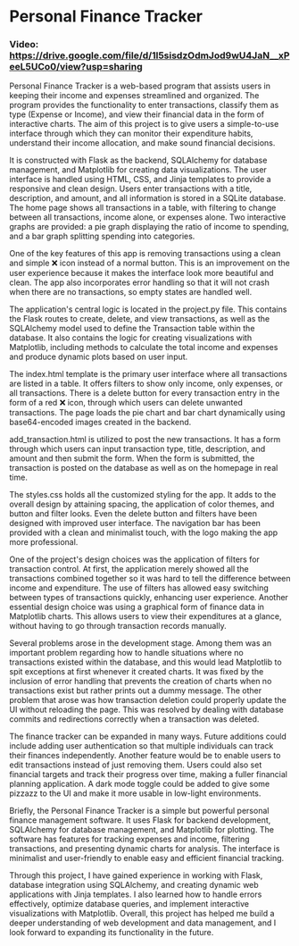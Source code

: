 # Personal Finance Tracker

### Video: https://drive.google.com/file/d/1l5sisdzOdmJod9wU4JaN__xPeeL5UCo0/view?usp=sharing

Personal Finance Tracker is a web-based program that assists users in keeping their income and expenses streamlined and organized. The program provides the functionality to enter transactions, classify them as type (Expense or Income), and view their financial data in the form of interactive charts. The aim of this project is to give users a simple-to-use interface through which they can monitor their expenditure habits, understand their income allocation, and make sound financial decisions.

It is constructed with Flask as the backend, SQLAlchemy for database management, and Matplotlib for creating data visualizations. The user interface is handled using HTML, CSS, and Jinja templates to provide a responsive and clean design. Users enter transactions with a title, description, and amount, and all information is stored in a SQLite database. The home page shows all transactions in a table, with filtering to change between all transactions, income alone, or expenses alone. Two interactive graphs are provided: a pie graph displaying the ratio of income to spending, and a bar graph splitting spending into categories.

One of the key features of this app is removing transactions using a clean and simple ❌ icon instead of a normal button. This is an improvement on the user experience because it makes the interface look more beautiful and clean. The app also incorporates error handling so that it will not crash when there are no transactions, so empty states are handled well.

The application's central logic is located in the project.py file. This contains the Flask routes to create, delete, and view transactions, as well as the SQLAlchemy model used to define the Transaction table within the database. It also contains the logic for creating visualizations with Matplotlib, including methods to calculate the total income and expenses and produce dynamic plots based on user input.

The index.html template is the primary user interface where all transactions are listed in a table. It offers filters to show only income, only expenses, or all transactions. There is a delete button for every transaction entry in the form of a red ❌ icon, through which users can delete unwanted transactions. The page loads the pie chart and bar chart dynamically using base64-encoded images created in the backend.

add_transaction.html is utilized to post the new transactions. It has a form through which users can input transaction type, title, description, and amount and then submit the form. When the form is submitted, the transaction is posted on the database as well as on the homepage in real time.

The styles.css holds all the customized styling for the app. It adds to the overall design by attaining spacing, the application of color themes, and button and filter looks. Even the delete button and filters have been designed with improved user interface. The navigation bar has been provided with a clean and minimalist touch, with the logo making the app more professional.

One of the project's design choices was the application of filters for transaction control. At first, the application merely showed all the transactions combined together so it was hard to tell the difference between income and expenditure. The use of filters has allowed easy switching between types of transactions quickly, enhancing user experience. Another essential design choice was using a graphical form of finance data in Matplotlib charts. This allows users to view their expenditures at a glance, without having to go through transaction records manually.

Several problems arose in the development stage. Among them was an important problem regarding how to handle situations where no transactions existed within the database, and this would lead Matplotlib to spit exceptions at first whenever it created charts. It was fixed by the inclusion of error handling that prevents the creation of charts when no transactions exist but rather prints out a dummy message. The other problem that arose was how transaction deletion could properly update the UI without reloading the page. This was resolved by dealing with database commits and redirections correctly when a transaction was deleted.

The finance tracker can be expanded in many ways. Future additions could include adding user authentication so that multiple individuals can track their finances independently. Another feature would be to enable users to edit transactions instead of just removing them. Users could also set financial targets and track their progress over time, making a fuller financial planning application. A dark mode toggle could be added to give some pizzazz to the UI and make it more usable in low-light environments.

Briefly, the Personal Finance Tracker is a simple but powerful personal finance management software. It uses Flask for backend development, SQLAlchemy for database management, and Matplotlib for plotting. The software has features for tracking expenses and income, filtering transactions, and presenting dynamic charts for analysis. The interface is minimalist and user-friendly to enable easy and efficient financial tracking.

Through this project, I have gained experience in working with Flask, database integration using SQLAlchemy, and creating dynamic web applications with Jinja templates. I also learned how to handle errors effectively, optimize database queries, and implement interactive visualizations with Matplotlib. Overall, this project has helped me build a deeper understanding of web development and data management, and I look forward to expanding its functionality in the future.

